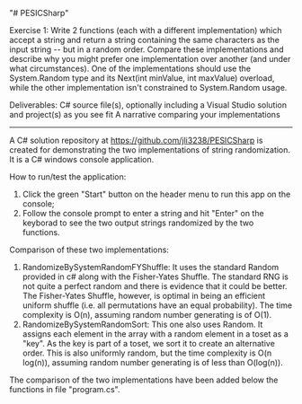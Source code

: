 "# PESICSharp" 

Exercise 1: 
Write 2 functions (each with a different implementation) which accept a string and return a string containing the same characters as the input string -- but in a random order. Compare these implementations and describe why you might prefer one implementation over another (and under what circumstances). One of the implementations should use the System.Random type and its Next(int minValue, int maxValue) overload, while the other implementation isn't constrained to System.Random usage.

Deliverables: 
C# source file(s), optionally including a Visual Studio solution and project(s) as you see fit
A narrative comparing your implementations

********
A C# solution repository at https://github.com/jli3238/PESICSharp is created for demonstrating the two implementations of string randomization. It is a C# windows console application.

How to run/test the application:
1. Click the green "Start" button on the header menu to run this app on the console;
2. Follow the console prompt to enter a string and hit "Enter" on the keyborad to see the two output strings randomized by the two functions.

Comparison of these two implementations: 
1. RandomizeBySystemRandomFYShuffle: It uses the standard Random provided in c# along with the Fisher-Yates Shuffle. The standard RNG is not quite a perfect random and there is evidence that it could be better. The Fisher-Yates Shuffle, however, is optimal in being an efficient uniform shuffle (i.e. all permutations have an equal probability). The time complexity is O(n), assuming random number generating is of O(1).
2. RandomizeBySystemRandomSort: This one also uses Random. It assigns each element in the array with a random element in a toset as a "key". As the key is part of a toset, we sort it to create an alternative order. This is also uniformly random, but the time complexity is O(n log(n)), assuming random number generating is of less than O(log(n)).

The comparison of the two implementations have been added below the functions in file "program.cs".